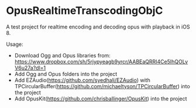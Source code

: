 # OpusRealtimeTranscodingObjC
A test project for realtime encoding and decoding opus with playback in iOS 8.

Usage:

- Download Ogg and Opus libraries from: https://www.dropbox.com/sh/5rjypyeagb9yrcr/AABEaQRRI4Ce5IhQOLvV6u27a?dl=1
- Add Ogg and Opus folders into the project
- Add EZAudio(https://github.com/syedhali/EZAudio) with TPCircularBuffer(https://github.com/michaeltyson/TPCircularBuffer) into the project
- Add OpusKit(https://github.com/chrisballinger/OpusKit) into the project 
